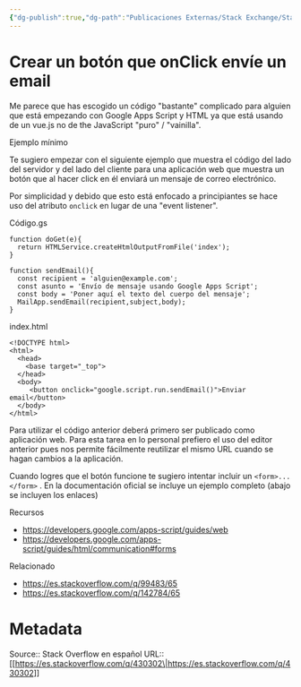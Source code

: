 ```yaml
---
{"dg-publish":true,"dg-path":"Publicaciones Externas/Stack Exchange/Stack Overflow en español/es.stackoverflow.com-430302.md","permalink":"/publicaciones-externas/stack-exchange/stack-overflow-en-espanol/es-stackoverflow-com-430302/","title":"Crear un botón que onClick envíe un email","hide":true,"noteIcon":"default","created":"2024-04-03T12:49:10.417-06:00","updated":"2024-04-05T16:43:57.120-06:00"}
---
```


# Crear un botón que onClick envíe un email

Me parece que has escogido un código "bastante" complicado para alguien que está empezando con Google Apps Script y HTML ya que está usando de un vue.js no de the JavaScript "puro" / "vainilla".


Ejemplo mínimo

Te sugiero empezar con el siguiente ejemplo que muestra el código del lado del servidor y del lado del cliente para una aplicación web que muestra un botón que al hacer click en él enviará un mensaje de correo electrónico.

Por simplicidad y debido que esto está enfocado a principiantes se hace uso del atributo `onclick` en lugar de una "event listener".

Código.gs

```
function doGet(e){
  return HTMLService.createHtmlOutputFromFile('index');
}

function sendEmail(){
  const recipient = 'alguien@example.com';
  const asunto = 'Envío de mensaje usando Google Apps Script';
  const body = 'Poner aquí el texto del cuerpo del mensaje'; 
  MailApp.sendEmail(recipient,subject,body);
}
```

index.html
```
<!DOCTYPE html>
<html>
  <head>
    <base target="_top">
  </head>
  <body>
     <button onclick="google.script.run.sendEmail()">Enviar email</button>
  </body>
</html>
```

Para utilizar el código anterior deberá primero ser publicado como aplicación web. Para esta tarea en lo personal prefiero el uso del editor anterior pues nos permite fácilmente reutilizar el mismo URL cuando se hagan cambios a la aplicación.

Cuando logres que el botón funcione te sugiero intentar incluir un `<form>...</form>` . En la documentación oficial se incluye un ejemplo completo (abajo se incluyen los enlaces)

Recursos

- https://developers.google.com/apps-script/guides/web
- https://developers.google.com/apps-script/guides/html/communication#forms

Relacionado

- https://es.stackoverflow.com/q/99483/65
- https://es.stackoverflow.com/q/142784/65

# Metadata
Source:: Stack Overflow en español
URL:: [[https://es.stackoverflow.com/q/430302\|https://es.stackoverflow.com/q/430302]]

